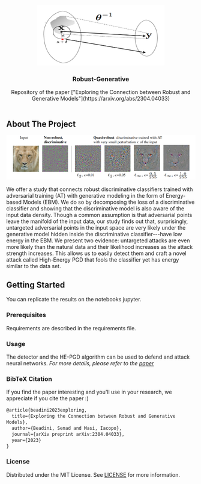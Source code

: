 <br/>
<p align="center">
  <a href="https://github.com//Robust-Generative">
    <img src="images/inversion_c.png" alt="Logo" width="340" height="160">
  </a>

  <h3 align="center">Robust-Generative</h3>

  <p align="center">
    Repository of the paper ["Exploring the Connection between Robust and Generative Models"](https://arxiv.org/abs/2304.04033)
    <br/>
    <br/>
  </p>
</p>



## About The Project

![Screen Shot](images/logo2.png)

We offer a study that connects robust discriminative classifiers trained with adversarial training (AT) with generative modeling in the form of Energy-based Models (EBM). We do so by decomposing the loss of a discriminative classifier and showing that the discriminative model is also aware of the input data density. Though a common assumption is that adversarial points leave the manifold of the input data, our study finds out that, surprisingly, untargeted adversarial points in the input space are very likely under the generative model hidden inside the discriminative classifier---have low energy in the EBM. We present two evidence: untargeted attacks are even more likely than the natural data and their likelihood increases as the attack strength increases. This allows us to easily detect them and craft a novel attack called High-Energy PGD that fools the classifier yet has energy similar to the data set.

## Getting Started

You can replicate the results on the notebooks jupyter.

### Prerequisites

Requirements are described in the requirements file.

### Usage

The detector and the HE-PGD algorithm can be used to defend and attack neural networks.
_For more details, please refer to the [paper](https://arxiv.org/abs/2304.04033)_


### BibTeX Citation

If you find the paper interesting and you'll use in your research, we appreciate if you cite the paper :)

```
@article{beadini2023exploring,
  title={Exploring the Connection between Robust and Generative Models},
  author={Beadini, Senad and Masi, Iacopo},
  journal={arXiv preprint arXiv:2304.04033},
  year={2023}
}
```
### License

Distributed under the MIT License. See [LICENSE](https://github.com//Robust-Generative/blob/main/LICENSE.md) for more information.